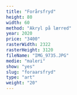 ```yaml
---
title: "Forårsfryd"
height: 80
width: 60
method: "Akryl på lærred"
year: 2020
price: "3400"
rasterWidth: 2322
rasterHeight: 3120
fileName: "IMG_9735.JPG"
medie: "maleri"
show: "yes"
slug: "foraarsfryd"
type: "art"
weight: "20"
---
```

